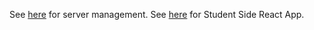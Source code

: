 See [here](https://www.github.com/jsarge11/school-app-server) for server management.
See [here](https://github.com/jsarge11/school-app) for Student Side React App.